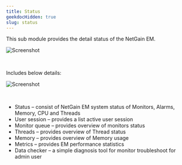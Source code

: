 ```yaml
---
title: Status
geekdocHidden: true
slug: status
---
```


This sub module provides the detail status of the NetGain EM.

![Screenshot](/cloud_vista/sysadmin/images/status1.png)

&nbsp;

Includes below details: 

![Screenshot](/cloud_vista/sysadmin/images/status2.png)

&nbsp;

* Status – consist of NetGain EM system status of Monitors, Alarms, Memory, CPU and Threads
* User session – provides a list active user session
* Monitor queue – provides overview of monitors status
* Threads – provides overview of Thread status
* Memory – provides overview of Memory usage
* Metrics – provides EM performance statistics
* Data checker – a simple diagnosis tool for monitor troubleshoot for admin user
